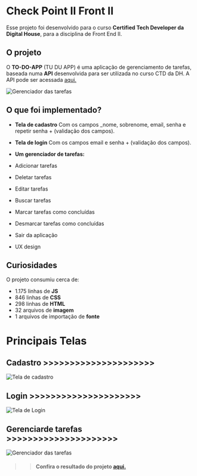 # Check Point II Front II

Esse projeto foi desenvolvido para o curso **Certified Tech Developer da Digital House**, para a disciplina de Front End  II.

## O projeto

O **TO-DO-APP** (TU DU APP) é uma aplicação de gerenciamento de tarefas, baseada numa **API** desenvolvida para ser utilizada no curso CTD da DH. A API pode ser acessada [aqui.](https://ctd-todo-api.herokuapp.com/)

![Gerenciador das tarefas](https://imgur.com/0cKejOe.png)
## O que foi implementado?

- **Tela de cadastro** Com os campos _nome, sobrenome, email, senha e repetir senha + (validação dos campos).
- **Tela de login** Com os campos email e senha +  (validação dos campos).
- **Um gerenciador de tarefas:**

- Adicionar tarefas
- Deletar tarefas
- Editar tarefas
- Buscar tarefas
- Marcar tarefas como concluídas
- Desmarcar tarefas como concluídas
- Sair da aplicação
- UX design

## Curiosidades
O projeto consumiu cerca de: 
- 1.175 linhas de **JS**
- 846 linhas de **CSS**
- 298 linhas de **HTML**
- 32 arquivos de **imagem**
- 1 arquivos de importação de **fonte**

# Principais Telas

## Cadastro >>>>>>>>>>>>>>>>>>>>>
![Tela de cadastro](https://imgur.com/2mSmXdC.png)
## Login >>>>>>>>>>>>>>>>>>>>>
![Tela de Login](https://imgur.com/FbzIUhu.png)

## Gerenciarde tarefas >>>>>>>>>>>>>>>>>>>>>
![Gerenciador das tarefas](https://imgur.com/Etd74YV.png)

>> #### Confira o resultado do projeto [aqui.](https://lauroleal.github.io/to-do-app/)
